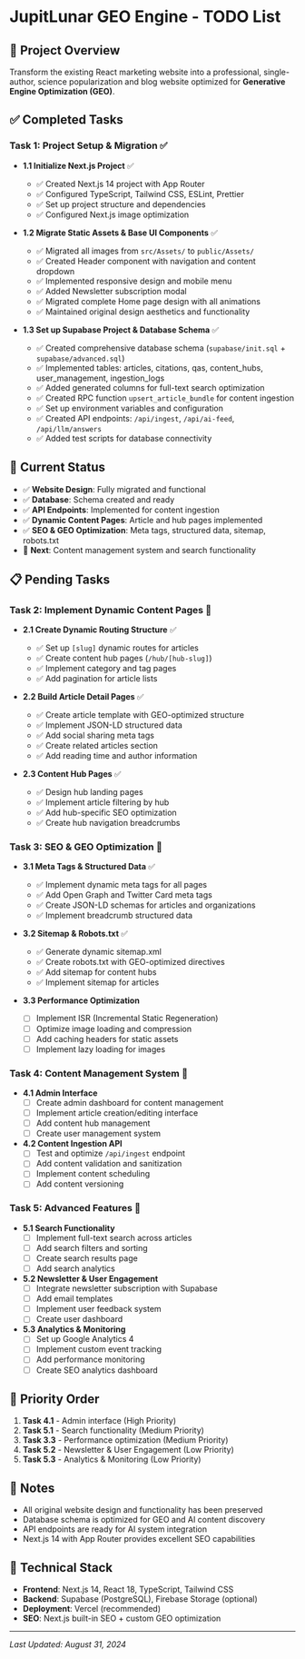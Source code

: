 # JupitLunar GEO Engine - TODO List

## 🎯 Project Overview
Transform the existing React marketing website into a professional, single-author, science popularization and blog website optimized for **Generative Engine Optimization (GEO)**.

## ✅ Completed Tasks

### Task 1: Project Setup & Migration ✅
- **1.1 Initialize Next.js Project** ✅
  - ✅ Created Next.js 14 project with App Router
  - ✅ Configured TypeScript, Tailwind CSS, ESLint, Prettier
  - ✅ Set up project structure and dependencies
  - ✅ Configured Next.js image optimization

- **1.2 Migrate Static Assets & Base UI Components** ✅
  - ✅ Migrated all images from `src/Assets/` to `public/Assets/`
  - ✅ Created Header component with navigation and content dropdown
  - ✅ Implemented responsive design and mobile menu
  - ✅ Added Newsletter subscription modal
  - ✅ Migrated complete Home page design with all animations
  - ✅ Maintained original design aesthetics and functionality

- **1.3 Set up Supabase Project & Database Schema** ✅
  - ✅ Created comprehensive database schema (`supabase/init.sql` + `supabase/advanced.sql`)
  - ✅ Implemented tables: articles, citations, qas, content_hubs, user_management, ingestion_logs
  - ✅ Added generated columns for full-text search optimization
  - ✅ Created RPC function `upsert_article_bundle` for content ingestion
  - ✅ Set up environment variables and configuration
  - ✅ Created API endpoints: `/api/ingest`, `/api/ai-feed`, `/api/llm/answers`
  - ✅ Added test scripts for database connectivity

## 🚧 Current Status
- ✅ **Website Design**: Fully migrated and functional
- ✅ **Database**: Schema created and ready
- ✅ **API Endpoints**: Implemented for content ingestion
- ✅ **Dynamic Content Pages**: Article and hub pages implemented
- ✅ **SEO & GEO Optimization**: Meta tags, structured data, sitemap, robots.txt
- 🔄 **Next**: Content management system and search functionality

## 📋 Pending Tasks

### Task 2: Implement Dynamic Content Pages 🔄
- **2.1 Create Dynamic Routing Structure** ✅
  - ✅ Set up `[slug]` dynamic routes for articles
  - ✅ Create content hub pages (`/hub/[hub-slug]`)
  - ✅ Implement category and tag pages
  - ✅ Add pagination for article lists

- **2.2 Build Article Detail Pages** ✅
  - ✅ Create article template with GEO-optimized structure
  - ✅ Implement JSON-LD structured data
  - ✅ Add social sharing meta tags
  - ✅ Create related articles section
  - ✅ Add reading time and author information

- **2.3 Content Hub Pages** ✅
  - ✅ Design hub landing pages
  - ✅ Implement article filtering by hub
  - ✅ Add hub-specific SEO optimization
  - ✅ Create hub navigation breadcrumbs

### Task 3: SEO & GEO Optimization 🔄
- **3.1 Meta Tags & Structured Data** ✅
  - ✅ Implement dynamic meta tags for all pages
  - ✅ Add Open Graph and Twitter Card meta tags
  - ✅ Create JSON-LD schemas for articles and organizations
  - ✅ Implement breadcrumb structured data

- **3.2 Sitemap & Robots.txt** ✅
  - ✅ Generate dynamic sitemap.xml
  - ✅ Create robots.txt with GEO-optimized directives
  - ✅ Add sitemap for content hubs
  - ✅ Implement sitemap for articles

- **3.3 Performance Optimization**
  - [ ] Implement ISR (Incremental Static Regeneration)
  - [ ] Optimize image loading and compression
  - [ ] Add caching headers for static assets
  - [ ] Implement lazy loading for images

### Task 4: Content Management System 🔄
- **4.1 Admin Interface**
  - [ ] Create admin dashboard for content management
  - [ ] Implement article creation/editing interface
  - [ ] Add content hub management
  - [ ] Create user management system

- **4.2 Content Ingestion API**
  - [ ] Test and optimize `/api/ingest` endpoint
  - [ ] Add content validation and sanitization
  - [ ] Implement content scheduling
  - [ ] Add content versioning

### Task 5: Advanced Features 🔄
- **5.1 Search Functionality**
  - [ ] Implement full-text search across articles
  - [ ] Add search filters and sorting
  - [ ] Create search results page
  - [ ] Add search analytics

- **5.2 Newsletter & User Engagement**
  - [ ] Integrate newsletter subscription with Supabase
  - [ ] Add email templates
  - [ ] Implement user feedback system
  - [ ] Create user dashboard

- **5.3 Analytics & Monitoring**
  - [ ] Set up Google Analytics 4
  - [ ] Implement custom event tracking
  - [ ] Add performance monitoring
  - [ ] Create SEO analytics dashboard

## 🎯 Priority Order
1. **Task 4.1** - Admin interface (High Priority)
2. **Task 5.1** - Search functionality (Medium Priority)
3. **Task 3.3** - Performance optimization (Medium Priority)
4. **Task 5.2** - Newsletter & User Engagement (Low Priority)
5. **Task 5.3** - Analytics & Monitoring (Low Priority)

## 📝 Notes
- All original website design and functionality has been preserved
- Database schema is optimized for GEO and AI content discovery
- API endpoints are ready for AI system integration
- Next.js 14 with App Router provides excellent SEO capabilities

## 🔧 Technical Stack
- **Frontend**: Next.js 14, React 18, TypeScript, Tailwind CSS
- **Backend**: Supabase (PostgreSQL), Firebase Storage (optional)
- **Deployment**: Vercel (recommended)
- **SEO**: Next.js built-in SEO + custom GEO optimization

---
*Last Updated: August 31, 2024*
